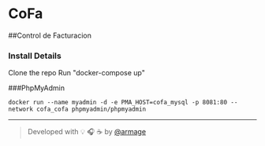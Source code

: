 # CoFa

##Control de Facturacion

### Install Details

Clone the repo
Run "docker-compose up"

###PhpMyAdmin

```
docker run --name myadmin -d -e PMA_HOST=cofa_mysql -p 8081:80 --network cofa_cofa phpmyadmin/phpmyadmin
```

---

> Developed with :bulb: :headphones: :coffee: by [@armage](https://gitlab.com/armage)

